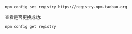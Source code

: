 ```bash
npm config set registry https://registry.npm.taobao.org
```
查看是否更换成功:
```bash
npm config get registry
```